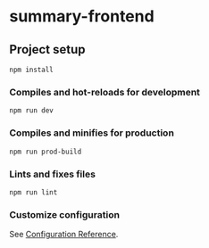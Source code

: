 # summary-frontend

## Project setup
```
npm install
```

### Compiles and hot-reloads for development
```
npm run dev
```

### Compiles and minifies for production
```
npm run prod-build
```

### Lints and fixes files
```
npm run lint
```

### Customize configuration
See [Configuration Reference](https://cli.vuejs.org/config/).
